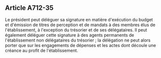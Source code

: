 Article A712-35
----
Le président peut déléguer sa signature en matière d'exécution du budget et
d'émission de titres de perception et de mandats à des membres élus de
l'établissement, à l'exception du trésorier et de ses délégataires. Il peut
également déléguer cette signature à des agents permanents de l'établissement
non délégataires du trésorier ; la délégation ne peut alors porter que sur les
engagements de dépenses et les actes dont découle une créance au profit de
l'établissement.
